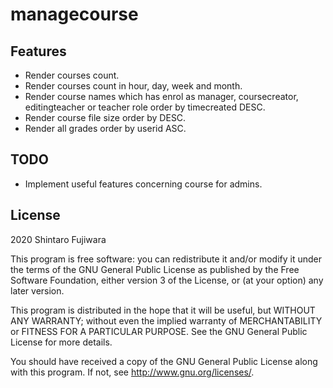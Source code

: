 # managecourse #

Features
--------
- Render courses count. 
- Render courses count in hour, day, week and month.
- Render course names which has enrol as manager, coursecreator, editingteacher or teacher role order by timecreated DESC.
- Render course file size order by DESC.
- Render all grades order by userid ASC.

TODO
--------
- Implement useful features concerning course for admins.

## License ##

2020 Shintaro Fujiwara <shintaro dot fujiwara at gmail dot com>

This program is free software: you can redistribute it and/or modify it under
the terms of the GNU General Public License as published by the Free Software
Foundation, either version 3 of the License, or (at your option) any later
version.

This program is distributed in the hope that it will be useful, but WITHOUT ANY
WARRANTY; without even the implied warranty of MERCHANTABILITY or FITNESS FOR A
PARTICULAR PURPOSE.  See the GNU General Public License for more details.

You should have received a copy of the GNU General Public License along with
this program.  If not, see <http://www.gnu.org/licenses/>.
